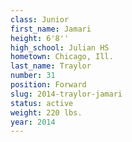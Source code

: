```yaml
---
class: Junior
first_name: Jamari
height: 6'8''
high_school: Julian HS
hometown: Chicago, Ill.
last_name: Traylor
number: 31
position: Forward
slug: 2014-traylor-jamari
status: active
weight: 220 lbs.
year: 2014
---
```

